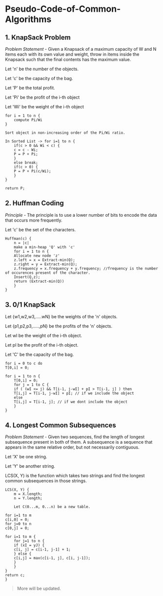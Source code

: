 # Pseudo-Code-of-Common-Algorithms



## 1. KnapSack Problem 

*Problem Statement* - Given a Knapsack of a maximum capacity of W and N items each with its own value and weight, throw in items inside the Knapsack such that the final contents has the maximum value.

Let 'n' be the number of the objects. 

Let 'c' be the capacity of the bag.

Let 'P' be the total profit.

Let 'Pi' be the profit of the i-th object

Let 'Wi' be the weight of the i-th object

```
for i = 1 to n {
	compute Pi/Wi  
}

Sort object in non-increasing order of the Pi/Wi ratio.

In Sorted List -> for i=1 to n {
	if(c > 0 && Wi < c) {
	c = c - Wi;
	P = P + Pi;
	}
	else break;
	if(c > 0) {
	P = P + Pi(c/Wi);
	}
}

return P;
```

## 2. Huffman Coding 

*Principle* - The principle is to use a lower number of bits to encode the data that occurs more frequently.

Let 'c' be the set of the characters.

```
Huffman(c) {
	n = |c|
	make a min-heap 'Q' with 'c'
	for i = 1 to n {
	Allocate new node 'z' 
	z.left = x = Extract-min(Q);
	z.right = y = Extract-min(Q);
	z.frequency = x.frequency + y.frequency; //frequency is the number of occurences present of the character.
	Insert(Q,z);
	return (Extract-min(Q))
	}
}	
```

## 3. 0/1 KnapSack 

Let {w1,w2,w3,.....wN} be the weights of the 'n' objects.

Let {p1,p2,p3,.....,pN} be the profits of the 'n' objects.

Let wI be the weight of the i-th object.

Let pI be the profit of the i-th object.

Let 'C' be the capacity of the bag.

```
for i = 0 to c do
T[0,i] = 0;

for i = 1 to n {
	T[0,i] = 0;
	for j = 1 to C {
	if ( (wI <= j) && T[i-1, j-wI] + pI > T[i-1, j] ) then 
	T[i,j] = T[i-1, j-wI] + pI; // if we include the object
	else 
	T[i,j] = T[i-1, j]; // if we dont include the object
	}
}
```

## 4. Longest Common Subsequences

*Problem Statement* - Given two sequences, find the length of longest subsequence present in both of them. A subsequence is a sequence that appears in the same relative order, but not necessarily contiguous.

Let 'X' be one string.

Let 'Y' be another string.

LCS(X, Y) is the function which takes two strings and find the longest common subsequences in those strings.


```
LCS(X, Y) {
	m = X.length;
	n = Y.length;

	Let C(0...m, 0...n) be a new table.

for i=1 to m 
c[i,0] = 0;
for j=0 to n
c[0,j] = 0;

for i=1 to m {
	for j=1 to n {
	if (xI = yJ) {
	c[i, j] = c[i-1, j-1] + 1;
	} else {
	c[i,j] = max(c[i-1, j], c[i, j-1]);
	}
	}
}
return c;
} 
```
> More will be updated.
